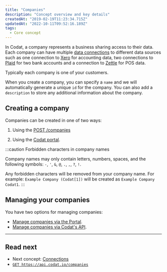 ```yaml
---
title: "Companies"
description: "Concept overview and key details"
createdAt: "2019-02-19T11:23:34.715Z"
updatedAt: "2022-10-11T09:52:16.189Z"
tags:
  - Core concept
---
```


In Codat, a company represents a business sharing access to their data. Each company can have multiple [data connections](/core-concepts/connections) to different data sources such as one connection to [Xero](/integrations/accounting/xero/accounting-xero) for accounting data, two connections to [Plaid](/integrations/banking/plaid/banking-plaid) for two bank accounts and a connection to [Zettle](/integrations/commerce/zettle/commerce-zettle) for POS data.

Typically each company is one of your customers.

When you create a company, you can specify a `name` and we will automatically generate a unique `id` for the company. You can also add a `description` to store any additional information about the company.

## Creating a company

Companies can be created in one of two ways:

1. Using the <a className="external" href="/codat-api#/operations/create-company" target="_blank">POST /companies</a>

2. Using the [Codat portal](/other/portal/companies#add-a-new-company).

:::caution Forbidden characters in company names

Company names may only contain letters, numbers, spaces, and the following symbols: `-`, `'`, `&`, `@`, `.`, `,`, `?`, `!`.

Any forbidden characters will be removed from your company name. For example: `Example Company (Codat[1])` will be created as `Example Company Codat1`.
:::

## Managing your companies

You have two options for managing companies:

- [Manage companies via the Portal](/other/portal/companies).
- [Manage companies via Codat's API](/using-the-api/managing-companies).

---

## Read next

- Next concept: [Connections](/core-concepts/connections)
- [`GET https://api.codat.io/companies`](/codat-api#/operations/list-companies)


